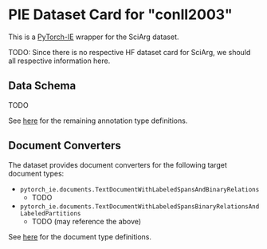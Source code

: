 # PIE Dataset Card for "conll2003"

This is a [PyTorch-IE](https://github.com/ChristophAlt/pytorch-ie) wrapper for the SciArg dataset.

TODO: Since there is no respective HF dataset card for SciArg, we should all respective information here.

## Data Schema

TODO

See [here](https://github.com/ChristophAlt/pytorch-ie/blob/main/src/pytorch_ie/annotations.py) for the remaining annotation type definitions.

## Document Converters

The dataset provides document converters for the following target document types:

- `pytorch_ie.documents.TextDocumentWithLabeledSpansAndBinaryRelations`
  - TODO
- `pytorch_ie.documents.TextDocumentWithLabeledSpansBinaryRelationsAndLabeledPartitions`
  - TODO (may reference the above)

See [here](https://github.com/ChristophAlt/pytorch-ie/blob/main/src/pytorch_ie/documents.py) for the document type
definitions.
